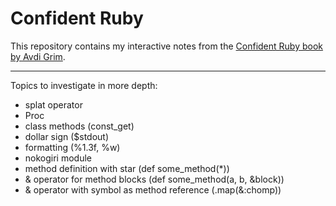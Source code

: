 # Confident Ruby

This repository contains my interactive notes from the [Confident Ruby book by Avdi Grim](https://www.goodreads.com/book/show/15847933-confident-ruby).

---

Topics to investigate in more depth:
- splat operator
- Proc
- class methods (const_get)
- dollar sign ($stdout)
- formatting (%1.3f, %w)
- nokogiri module
- method definition with star (def some_method(*))
- & operator for method blocks (def some_method(a, b, &block))
- & operator with symbol as method reference (.map(&:chomp))
